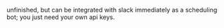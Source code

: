 unfinished, but can be integrated with slack immediately as a scheduling bot; you just need your own api keys.
